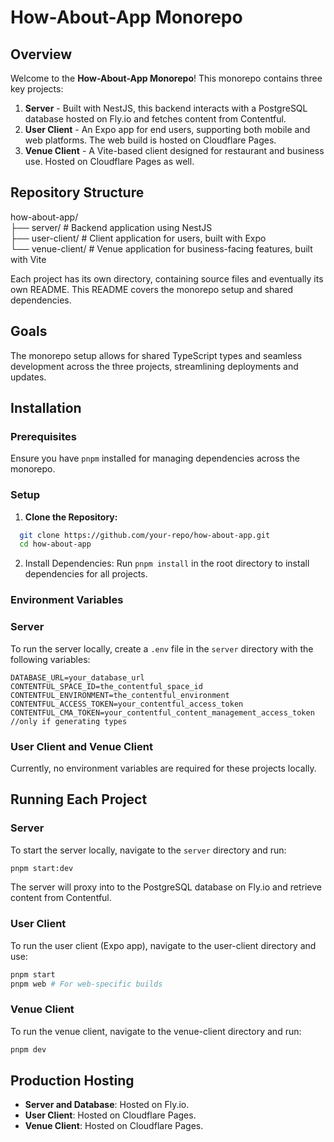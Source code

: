 # How-About-App Monorepo

## Overview

Welcome to the **How-About-App Monorepo**! This monorepo contains three key projects:

1. **Server** - Built with NestJS, this backend interacts with a PostgreSQL database hosted on Fly.io and fetches content from Contentful.
2. **User Client** - An Expo app for end users, supporting both mobile and web platforms. The web build is hosted on Cloudflare Pages.
3. **Venue Client** - A Vite-based client designed for restaurant and business use. Hosted on Cloudflare Pages as well.

## Repository Structure

how-about-app/ \
├── server/ # Backend application using NestJS \
├── user-client/ # Client application for users, built with Expo \
└── venue-client/ # Venue application for business-facing features, built with Vite

Each project has its own directory, containing source files and eventually its own README. This README covers the monorepo setup and shared dependencies.

## Goals

The monorepo setup allows for shared TypeScript types and seamless development across the three projects, streamlining deployments and updates.

## Installation

### Prerequisites

Ensure you have `pnpm` installed for managing dependencies across the monorepo.

### Setup

1. **Clone the Repository:**

```bash
  git clone https://github.com/your-repo/how-about-app.git
  cd how-about-app
```

2. Install Dependencies: Run `pnpm install` in the root directory to install dependencies for all projects.

### Environment Variables

### Server

To run the server locally, create a `.env` file in the `server` directory with the following variables:

```dotenv
DATABASE_URL=your_database_url
CONTENTFUL_SPACE_ID=the_contentful_space_id
CONTENTFUL_ENVIRONMENT=the_contentful_environment
CONTENTFUL_ACCESS_TOKEN=your_contentful_access_token
CONTENTFUL_CMA_TOKEN=your_contentful_content_management_access_token //only if generating types
```

### User Client and Venue Client

Currently, no environment variables are required for these projects locally.

## Running Each Project

### Server

To start the server locally, navigate to the `server` directory and run:

```bash
pnpm start:dev
```

The server will proxy into to the PostgreSQL database on Fly.io and retrieve content from Contentful.

### User Client

To run the user client (Expo app), navigate to the user-client directory and use:

```bash
pnpm start
pnpm web # For web-specific builds
```

### Venue Client

To run the venue client, navigate to the venue-client directory and run:

```bash
pnpm dev
```

## Production Hosting

- **Server and Database**: Hosted on Fly.io.
- **User Client**: Hosted on Cloudflare Pages.
- **Venue Client**: Hosted on Cloudflare Pages.
